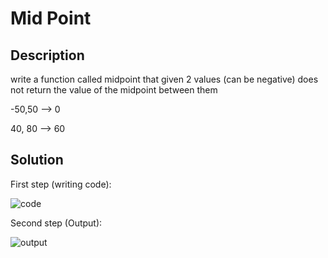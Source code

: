# Mid Point

## Description

write a function called midpoint that given 2 values ​​(can be negative) does not return the value of the midpoint between them

-50,50 --> 0

40, 80 --> 60

## Solution

First step (writing code):

![code](https://user-images.githubusercontent.com/116694224/209392385-c80ab528-43dd-41a2-bd98-ec9bf3259ef5.jpg)

Second step (Output):

![output](https://user-images.githubusercontent.com/116694224/209392390-aefab758-34d8-4945-86ec-4cc245ed50f3.jpg)
